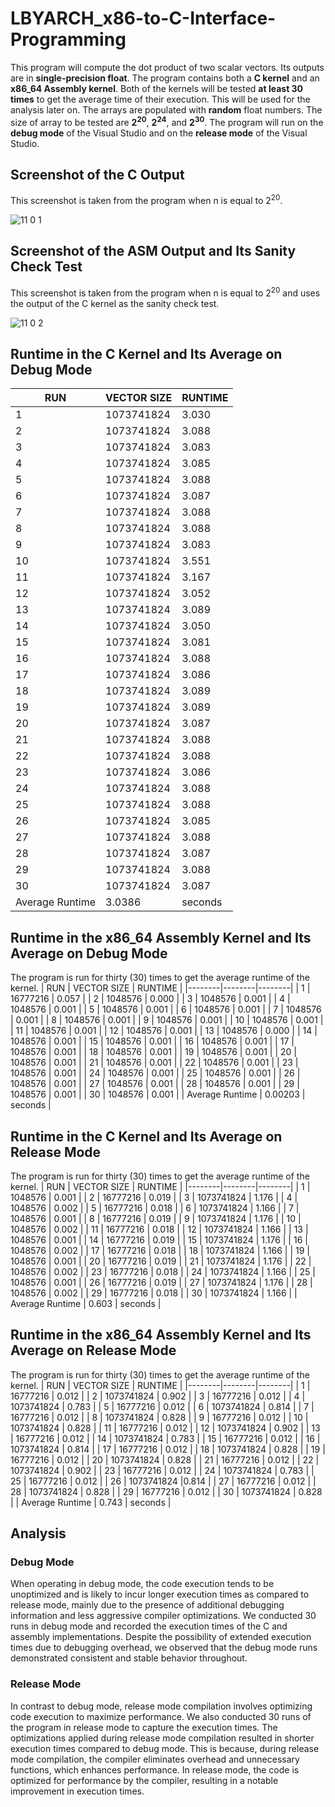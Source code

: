 # LBYARCH_x86-to-C-Interface-Programming
This program will compute the dot product of two scalar vectors. Its outputs are in **single-precision float**. The program contains both a **C kernel** and an **x86_64 Assembly kernel**. Both of the kernels will be tested **at least 30 times** to get the average time of their execution. This will be used for the analysis later on. The arrays are populated with **random** float numbers. The size of array to be tested are **2<sup>20</sup>**, **2<sup>24</sup>**, and **2<sup>30</sup>**. The program will run on the **debug mode** of the Visual Studio and on the **release mode** of the Visual Studio.
## Screenshot of the C Output
This screenshot is taken from the program when n is equal to 2<sup>20</sup>.

![11 0 1](https://github.com/jasgayamo/LBYARCH_x86-to-C-Interface-Programming/assets/134362960/a8a5803d-5ac5-4249-bdc3-9877a51a9feb)

## Screenshot of the ASM Output and Its Sanity Check Test
This screenshot is taken from the program when n is equal to 2<sup>20</sup> and uses the output of the C kernel as the sanity check test.

![11 0 2](https://github.com/jasgayamo/LBYARCH_x86-to-C-Interface-Programming/assets/134362960/036a867d-f14d-4d44-a00f-8f08fff2e7a2)

## Runtime in the C Kernel and Its Average on Debug Mode
|  RUN      | VECTOR SIZE       |  RUNTIME      |
|--------|--------|--------|
| 1  | 1073741824 | 3.030  |
| 2  | 1073741824 | 3.088  |
| 3  | 1073741824 | 3.083  |
| 4  | 1073741824 | 3.085  |
| 5  | 1073741824 | 3.088  |
| 6  | 1073741824 | 3.087  |
| 7  | 1073741824 | 3.088  |
| 8  | 1073741824 | 3.088  |
| 9  | 1073741824 | 3.083  |
| 10 | 1073741824 | 3.551  |
| 11 | 1073741824 | 3.167  |
| 12 | 1073741824 | 3.052  |
| 13 | 1073741824 | 3.089  |
| 14 | 1073741824 | 3.050  |
| 15 | 1073741824 | 3.081  |
| 16 | 1073741824 | 3.088  |
| 17 | 1073741824 | 3.086  |
| 18 | 1073741824 | 3.089  |
| 19 | 1073741824 | 3.089  |
| 20 | 1073741824 | 3.087  |
| 21 | 1073741824 | 3.088  |
| 22 | 1073741824 | 3.088  |
| 23 | 1073741824 | 3.086  |
| 24 | 1073741824 | 3.088  |
| 25 | 1073741824 | 3.088  |
| 26 | 1073741824 | 3.085  |
| 27 | 1073741824 | 3.088  |
| 28 | 1073741824 | 3.087  |
| 29 | 1073741824 | 3.088  |
| 30 | 1073741824 | 3.087  |
| Average Runtime | 3.0386 | seconds |


## Runtime in the x86_64 Assembly Kernel and Its Average on Debug Mode
The program is run for thirty (30) times to get the average runtime of the kernel.
|  RUN      | VECTOR SIZE       |  RUNTIME      |
|--------|--------|--------|
| 1  | 16777216   | 0.057  |
| 2  | 1048576    | 0.000  |
| 3  | 1048576    | 0.001  |
| 4  | 1048576    | 0.001  |
| 5  | 1048576    | 0.001  |
| 6  | 1048576    | 0.001  |
| 7  | 1048576    | 0.001  |
| 8  | 1048576    | 0.001  |
| 9  | 1048576    | 0.001  |
| 10 | 1048576    | 0.001  |
| 11 | 1048576    | 0.001  |
| 12 | 1048576    | 0.001  |
| 13 | 1048576    | 0.000  |
| 14 | 1048576    | 0.001  |
| 15 | 1048576    | 0.001  |
| 16 | 1048576    | 0.001  |
| 17 | 1048576    | 0.001  |
| 18 | 1048576    | 0.001  |
| 19 | 1048576    | 0.001  |
| 20 | 1048576    | 0.001  |
| 21 | 1048576    | 0.001  |
| 22 | 1048576    | 0.001  |
| 23 | 1048576    | 0.001  |
| 24 | 1048576    | 0.001  |
| 25 | 1048576    | 0.001  |
| 26 | 1048576    | 0.001  |
| 27 | 1048576    | 0.001  |
| 28 | 1048576    | 0.001  |
| 29 | 1048576    | 0.001  |
| 30 | 1048576    | 0.001  |
| Average Runtime | 0.00203 | seconds | 

## Runtime in the C Kernel and Its Average on Release Mode
The program is run for thirty (30) times to get the average runtime of the kernel.
|  RUN      | VECTOR SIZE       |  RUNTIME      |
|--------|--------|--------|
| 1  | 1048576    | 	0.001 |
| 2  | 16777216    | 0.019 |
| 3  | 1073741824    | 	1.176  |
| 4  | 1048576    | 0.002  |
| 5  | 16777216    | 0.018  |
| 6  | 1073741824    | 1.166 |
| 7  | 1048576    | 0.001  |
| 8  | 16777216    | 0.019 |
| 9  | 1073741824    | 1.176  |
| 10 | 1048576    | 0.002  |
| 11 | 16777216    | 0.018 |
| 12 | 1073741824    | 1.166 |
| 13 | 1048576    | 0.001  |
| 14 | 16777216    | 0.019  |
| 15 | 1073741824    | 1.176  |
| 16 | 1048576    | 0.002  |
| 17 | 16777216    | 0.018 |
| 18 | 1073741824    | 1.166 |
| 19 | 1048576    | 0.001  |
| 20 | 16777216    | 0.019  |
| 21 | 1073741824    | 1.176  |
| 22 | 1048576    | 0.002  |
| 23 | 16777216    | 0.018  |
| 24 | 1073741824    | 1.166  |
| 25 | 1048576    | 0.001  |
| 26 | 16777216    | 0.019  |
| 27 | 1073741824    | 1.176  |
| 28 | 1048576    | 0.002  |
| 29 | 16777216    | 0.018  |
| 30 | 1073741824    | 1.166  |
| Average Runtime | 0.603  | seconds | 

## Runtime in the x86_64 Assembly Kernel and Its Average on Release Mode
The program is run for thirty (30) times to get the average runtime of the kernel.
|  RUN      | VECTOR SIZE       |  RUNTIME      |
|--------|--------|--------|
| 1  | 16777216   | 0.012  |
| 2  | 1073741824    | 0.902  |
| 3  | 16777216    | 0.012  |
| 4  | 1073741824    | 0.783  |
| 5  | 16777216    | 0.012  |
| 6  | 1073741824    | 0.814  |
| 7  | 16777216    | 0.012  |
| 8  | 1073741824    | 0.828  |
| 9  | 16777216    | 0.012  |
| 10 | 1073741824    | 0.828  |
| 11 | 16777216    | 0.012  |
| 12 | 1073741824    | 0.902  |
| 13 | 16777216    | 0.012  |
| 14 | 1073741824    | 0.783  |
| 15 | 16777216    | 0.012  |
| 16 | 1073741824    | 0.814 |
| 17 | 16777216    | 0.012  |
| 18 | 1073741824    | 0.828  |
| 19 | 16777216    | 	0.012  |
| 20 | 1073741824    | 0.828  |
| 21 | 16777216    | 	0.012  |
| 22 | 1073741824    | 	0.902  |
| 23 | 16777216    | 0.012  |
| 24 | 1073741824    | 0.783  |
| 25 | 16777216    | 	0.012  |
| 26 | 1073741824    |0.814  |
| 27 | 16777216    | 0.012  |
| 28 | 1073741824    | 0.828  |
| 29 | 16777216    | 	0.012 |
| 30 | 1073741824    | 0.828 |
| Average Runtime | 0.743 | seconds | 

## Analysis
### Debug Mode
When operating in debug mode, the code execution tends to be unoptimized and is likely
to incur longer execution times as compared to release mode, mainly due to the presence of
additional debugging information and less aggressive compiler optimizations. We conducted 30
runs in debug mode and recorded the execution times of the C and assembly implementations.
Despite the possibility of extended execution times due to debugging overhead, we observed
that the debug mode runs demonstrated consistent and stable behavior throughout.
### Release Mode
In contrast to debug mode, release mode compilation involves optimizing code execution
to maximize performance. We also conducted 30 runs of the program in release mode to
capture the execution times. The optimizations applied during release mode compilation
resulted in shorter execution times compared to debug mode. This is because, during release
mode compilation, the compiler eliminates overhead and unnecessary functions, which
enhances performance. In release mode, the code is optimized for performance by the compiler,
resulting in a notable improvement in execution times.
